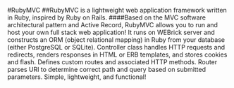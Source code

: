 #RubyMVC
##RubyMVC is a lightweight web application framework written in Ruby, inspired by Ruby on Rails. 
####Based on the MVC software architectural pattern and Active Record, RubyMVC allows you to run and host your own full stack web application! It runs on WEBrick server and constructs an ORM (object relational mapping) in Ruby from your database (either PostgreSQL or SQLite). Controller class handles HTTP requests and redirects, renders responses in HTML or ERB templates, and stores cookies and flash. Defines custom routes and associated HTTP methods. Router parses URI to determine correct path and query based on submitted parameters. Simple, lightweight, and functional!
